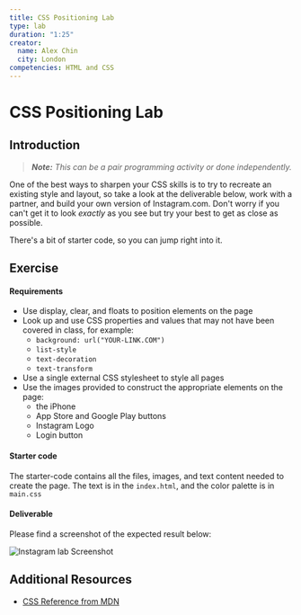 ```yaml
---
title: CSS Positioning Lab
type: lab
duration: "1:25"
creator:
  name: Alex Chin
  city: London
competencies: HTML and CSS
---
```


# CSS Positioning Lab

## Introduction

> ***Note:*** _This can be a pair programming activity or done independently._

One of the best ways to sharpen your CSS skills is to try to recreate an existing style and layout, so take a look at the deliverable below, work with a partner, and build your own version of Instagram.com.  Don't worry if you can't get it to look _exactly_ as you see but try your best to get as close as possible.

There's a bit of starter code, so you can jump right into it.

## Exercise

#### Requirements

- Use display, clear, and floats to position elements on the page
- Look up and use CSS properties and values that may not have been covered in class, for example:
  - `background: url("YOUR-LINK.COM")`
  - `list-style`
  - `text-decoration`
  - `text-transform`
- Use a single external CSS stylesheet to style all pages
- Use the images provided to construct the appropriate elements on the page:
  - the iPhone
  - App Store and Google Play buttons
  - Instagram Logo
  - Login button



#### Starter code

The starter-code contains all the files, images, and text content needed to create the page. The text is in the `index.html`, and the color palette is in `main.css`

#### Deliverable

Please find a screenshot of the expected result below:

![Instagram lab Screenshot](https://i.imgur.com/DQ9fk1u.png)

## Additional Resources

- [CSS Reference from MDN](https://developer.mozilla.org/en-US/docs/Web/CSS)
